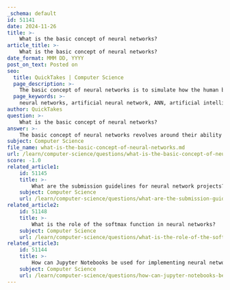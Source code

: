 ```yaml
---
_schema: default
id: 51141
date: 2024-11-26
title: >-
    What is the basic concept of neural networks?
article_title: >-
    What is the basic concept of neural networks?
date_format: MMM DD, YYYY
post_on_text: Posted on
seo:
  title: QuickTakes | Computer Science
  page_description: >-
    The basic concept of neural networks is to simulate how the human brain processes information using interconnected neurons to recognize patterns and solve complex problems, making them a crucial component of AI.
  page_keywords: >-
    neural networks, artificial neural network, ANN, artificial intelligence, AI, interconnected nodes, neurons, pattern recognition, learning process, forward propagation, backpropagation, optimization techniques, gradient descent, non-linear relationships, applications, image recognition, natural language processing, feedforward networks, convolutional neural networks, recurrent neural networks
author: QuickTakes
question: >-
    What is the basic concept of neural networks?
answer: >-
    The basic concept of neural networks revolves around their ability to simulate the way the human brain processes information. An artificial neural network (ANN) is a computing system designed to analyze and interpret data, making it a fundamental component of artificial intelligence (AI). Neural networks consist of interconnected nodes, or "neurons," which work together to recognize patterns and solve complex problems that may be challenging for traditional statistical methods or human analysis.\n\nEach neuron in a neural network receives inputs, processes them by calculating a weighted sum, and then applies an activation function to determine its output. This process is akin to how biological neurons function, where inputs are received through dendrites and an output is sent through an axon. The connections between neurons are characterized by weights, which are adjusted during the learning process to minimize the difference between the predicted output and the actual output.\n\nNeural networks operate through two main phases: forward propagation and backpropagation. In forward propagation, data is passed through the network, layer by layer, to produce an output. During backpropagation, the network compares its output to the expected result and adjusts the weights of the connections accordingly, effectively learning from its errors. This adjustment is typically performed using optimization techniques such as gradient descent.\n\nNeural networks can model complex, non-linear relationships in data, making them suitable for various applications, including image recognition, natural language processing, and more. The architecture of a neural network can vary, with common types including feedforward networks, convolutional neural networks (CNNs), and recurrent neural networks (RNNs), each tailored for specific tasks.\n\nIn summary, neural networks are powerful tools that mimic the brain's processing capabilities, enabling machines to learn from data and make predictions or decisions based on that learning.
subject: Computer Science
file_name: what-is-the-basic-concept-of-neural-networks.md
url: /learn/computer-science/questions/what-is-the-basic-concept-of-neural-networks
score: -1.0
related_article1:
    id: 51145
    title: >-
        What are the submission guidelines for neural network projects?
    subject: Computer Science
    url: /learn/computer-science/questions/what-are-the-submission-guidelines-for-neural-network-projects
related_article2:
    id: 51148
    title: >-
        What is the role of the softmax function in neural networks?
    subject: Computer Science
    url: /learn/computer-science/questions/what-is-the-role-of-the-softmax-function-in-neural-networks
related_article3:
    id: 51144
    title: >-
        How can Jupyter Notebooks be used for implementing neural networks?
    subject: Computer Science
    url: /learn/computer-science/questions/how-can-jupyter-notebooks-be-used-for-implementing-neural-networks
---
```


&nbsp;
